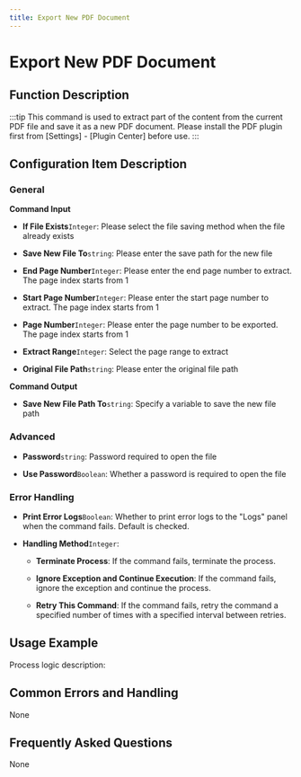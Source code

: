 ```yaml
---
title: Export New PDF Document
---
```


# Export New PDF Document

## Function Description

:::tip 
This command is used to extract part of the content from the current PDF file and save it as a new PDF document. Please install the PDF plugin first from [Settings] - [Plugin Center] before use.
:::

## Configuration Item Description

### General

**Command Input**

- **If File Exists**`Integer`: Please select the file saving method when the file already exists

- **Save New File To**`string`: Please enter the save path for the new file

- **End Page Number**`Integer`: Please enter the end page number to extract. The page index starts from 1

- **Start Page Number**`Integer`: Please enter the start page number to extract. The page index starts from 1

- **Page Number**`Integer`: Please enter the page number to be exported. The page index starts from 1

- **Extract Range**`Integer`: Select the page range to extract

- **Original File Path**`string`: Please enter the original file path


**Command Output**

- **Save New File Path To**`string`: Specify a variable to save the new file path

### Advanced

- **Password**`string`: Password required to open the file

- **Use Password**`Boolean`: Whether a password is required to open the file


### Error Handling

- **Print Error Logs**`Boolean`: Whether to print error logs to the "Logs" panel when the command fails. Default is checked. 

- **Handling Method**`Integer`:

    - **Terminate Process**: If the command fails, terminate the process.

    - **Ignore Exception and Continue Execution**: If the command fails, ignore the exception and continue the process.

    - **Retry This Command**: If the command fails, retry the command a specified number of times with a specified interval between retries.

## Usage Example

Process logic description:

## Common Errors and Handling

None

## Frequently Asked Questions

None

